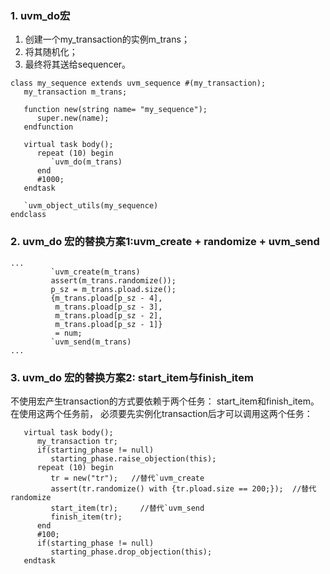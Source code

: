 ### 1. uvm_do宏
   1. 创建一个my_transaction的实例m_trans；
   2. 将其随机化；
   3. 最终将其送给sequencer。 

~~~
class my_sequence extends uvm_sequence #(my_transaction);
   my_transaction m_trans;

   function new(string name= "my_sequence");
      super.new(name);
   endfunction

   virtual task body();
      repeat (10) begin
         `uvm_do(m_trans)
      end
      #1000;
   endtask

   `uvm_object_utils(my_sequence)
endclass
~~~

### 2. uvm_do 宏的替换方案1:uvm_create + randomize + uvm_send
~~~
...
         `uvm_create(m_trans)
         assert(m_trans.randomize());
         p_sz = m_trans.pload.size();
         {m_trans.pload[p_sz - 4], 
          m_trans.pload[p_sz - 3], 
          m_trans.pload[p_sz - 2], 
          m_trans.pload[p_sz - 1]} 
          = num; 
         `uvm_send(m_trans)
...
~~~

### 3. uvm_do 宏的替换方案2: start_item与finish_item
不使用宏产生transaction的方式要依赖于两个任务： start_item和finish_item。 在使用这两个任务前， 必须要先实例化transaction后才可以调用这两个任务：
~~~
   virtual task body();
      my_transaction tr;
      if(starting_phase != null) 
         starting_phase.raise_objection(this);
      repeat (10) begin
         tr = new("tr");   //替代`uvm_create
         assert(tr.randomize() with {tr.pload.size == 200;});  //替代randomize
         start_item(tr);     //替代`uvm_send  
         finish_item(tr);
      end
      #100;
      if(starting_phase != null) 
         starting_phase.drop_objection(this);
   endtask
~~~


